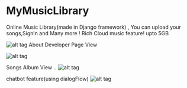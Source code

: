 # MyMusicLibrary
Online Music Library(made in Django framework) , You can upload your songs,SignIn and Many more ! 
Rich Cloud music feature! upto 5GB

![alt tag](https://user-images.githubusercontent.com/25060629/31686740-b657ca18-b3a4-11e7-9a08-911362a68478.png)
About Developer Page View  

![alt tag](https://user-images.githubusercontent.com/25060629/31686958-7e1a5dea-b3a5-11e7-82aa-bc86c13a9ff6.png)


Songs Album View ..
![alt tag](https://user-images.githubusercontent.com/25060629/31687223-44c7fa1a-b3a6-11e7-88f3-07e2fa58ea77.png)


chatbot feature(using dialogFlow)
![alt tag](https://user-images.githubusercontent.com/25060629/31704134-9709987c-b3fd-11e7-8262-30b474999d7d.png)
